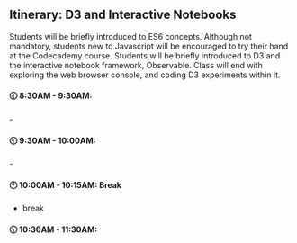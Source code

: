 ## Itinerary: D3 and Interactive Notebooks

Students will be briefly introduced to ES6 concepts. Although not mandatory, students new to Javascript will be encouraged to try their hand at the Codecademy course. Students will be briefly introduced to D3 and the interactive notebook framework, Observable. Class will end with exploring the web browser console, and coding D3 experiments within it. 


#### :clock830: 8:30AM - 9:30AM:

\- 

#### :clock930: 9:30AM - 10:00AM:

\- 

#### :clock10: 10:00AM - 10:15AM: Break

- break

#### :clock1030: 10:30AM - 11:30AM: